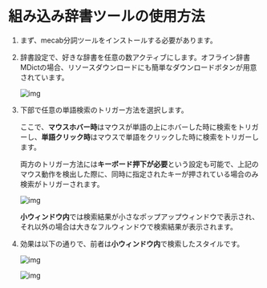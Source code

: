 # 組み込み辞書ツールの使用方法

1. まず、mecab分詞ツールをインストールする必要があります。

1. 辞書設定で、好きな辞書を任意の数アクティブにします。オフライン辞書MDictの場合、リソースダウンロードにも簡単なダウンロードボタンが用意されています。
    
    ![img](https://image.lunatranslator.org/zh/internaldict3.png)

1. 下部で任意の単語検索のトリガー方法を選択します。

    ここで、**マウスホバー時**はマウスが単語の上にホバーした時に検索をトリガーし、**単語クリック時**はマウスで単語をクリックした時に検索をトリガーします。

    両方のトリガー方法には**キーボード押下が必要**という設定も可能で、上記のマウス動作を検出した際に、同時に指定されたキーが押されている場合のみ検索がトリガーされます。

    ![img](https://image.lunatranslator.org/zh/internaldict2.png)
    
    **小ウィンドウ内**では検索結果が小さなポップアップウィンドウで表示され、それ以外の場合は大きなフルウィンドウで検索結果が表示されます。

1. 効果は以下の通りで、前者は**小ウィンドウ内**で検索したスタイルです。

    ![img](https://image.lunatranslator.org/zh/internaldict.png)

    ![img](https://image.lunatranslator.org/zh/internaldict1.png)
